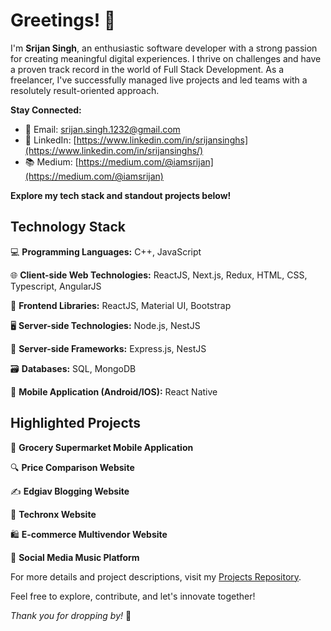 # Greetings! 👋

I'm **Srijan Singh**, an enthusiastic software developer with a strong passion for creating meaningful digital experiences. I thrive on challenges and have a proven track record in the world of Full Stack Development. As a freelancer, I've successfully managed live projects and led teams with a resolutely result-oriented approach.

**Stay Connected:**
- 📧 Email: [srijan.singh.1232@gmail.com](mailto:srijan.singh.1232@gmail.com)
- 💼 LinkedIn: [https://www.linkedin.com/in/srijansinghs](https://www.linkedin.com/in/srijansinghs/)
- 📚 Medium: [https://medium.com/@iamsrijan](https://medium.com/@iamsrijan)

**Explore my tech stack and standout projects below!**

## Technology Stack

💻 **Programming Languages:**
C++, JavaScript

🌐 **Client-side Web Technologies:**
ReactJS, Next.js, Redux, HTML, CSS, Typescript, AngularJS

🎨 **Frontend Libraries:**
ReactJS, Material UI, Bootstrap

🖥️ **Server-side Technologies:**
Node.js, NestJS

🚀 **Server-side Frameworks:**
Express.js, NestJS

🗃️ **Databases:**
SQL, MongoDB

📱 **Mobile Application (Android/IOS):**
React Native

## Highlighted Projects

🛒 **Grocery Supermarket Mobile Application**

🔍 **Price Comparison Website**

✍️ **Edgiav Blogging Website**

🚀 **Techronx Website**

🛍️ **E-commerce Multivendor Website**

🎵 **Social Media Music Platform**

For more details and project descriptions, visit my [Projects Repository](https://github.com/srijansingh?tab=projects).

Feel free to explore, contribute, and let's innovate together!

*Thank you for dropping by!* 🙌
